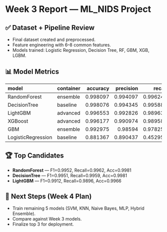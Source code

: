 # Week 3 Report — ML_NIDS Project

## ✅ Dataset + Pipeline Review
- Final dataset created and preprocessed.
- Feature engineering with 6–8 common features.
- Models trained: Logistic Regression, Decision Tree, RF, GBM, XGB, LGBM.

## 📊 Model Metrics
| model              | container   |   accuracy |   precision |   recall |       f1 |   train_time |
|:-------------------|:------------|-----------:|------------:|---------:|---------:|-------------:|
| RandomForest       | ensemble    |   0.998097 |    0.994097 | 0.996245 | 0.99517  |      490.653 |
| DecisionTree       | baseline    |   0.998076 |    0.994345 | 0.995885 | 0.995115 |      nan     |
| LightGBM           | advanced    |   0.996553 |    0.992826 | 0.989637 | 0.991229 |      270.914 |
| XGBoost            | advanced    |   0.996177 |    0.990974 | 0.989589 | 0.990281 |      411.82  |
| GBM                | ensemble    |   0.992975 |    0.98594  | 0.978255 | 0.982082 |     2018.22  |
| LogisticRegression | baseline    |   0.881367 |    0.890437 | 0.452958 | 0.600464 |      nan     |

## 🏆 Top Candidates
- **RandomForest** — F1=0.9952, Recall=0.9962, Acc=0.9981
- **DecisionTree** — F1=0.9951, Recall=0.9959, Acc=0.9981
- **LightGBM** — F1=0.9912, Recall=0.9896, Acc=0.9966

## 📌 Next Steps (Week 4 Plan)
- Train remaining 5 models (SVM, KNN, Naive Bayes, MLP, Hybrid Ensemble).
- Compare against Week 3 models.
- Finalize top 3 for deployment.
